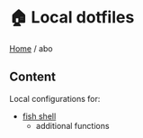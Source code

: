 # 🏠 Local dotfiles

[Home](https://github.com/aronnebrivio/dotfiles-local/tree/master) / abo

## Content
Local configurations for:
- [fish shell](https://fishshell.com/)
  - additional functions
